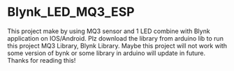 # Blynk_LED_MQ3_ESP
This project make by using MQ3 sensor and 1 LED combine with Blynk application on IOS/Android.
Plz download the library from arduino lib to run this project
MQ3 Library, Blynk Library.
Maybe this project will not work with some version of bynk or some library in arduino will update in future. Thanks for reading this!
